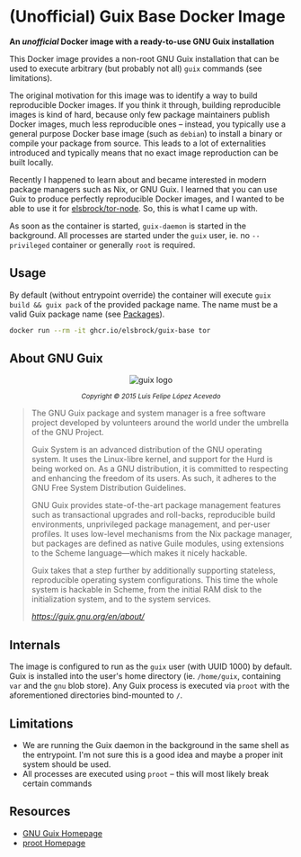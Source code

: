 # (Unofficial) Guix Base Docker Image

**An  *unofficial* Docker image with a ready-to-use GNU Guix installation**

This Docker image provides a non-root GNU Guix installation that can be used to execute arbitrary (but probably not all) `guix` commands (see limitations).

The original motivation for this image was to identify a way to build reproducible Docker images. If you think it through, building reproducible images is kind of hard, because only few package maintainers publish Docker images, much less reproducible ones – instead, you typically use a general purpose Docker base image (such as `debian`) to install a binary or compile your package from source. This leads to a lot of externalities introduced and typically means that no exact image reproduction can be built locally.

Recently I happened to learn about and became interested in modern package managers such as Nix, or GNU Guix. I learned that you can use Guix to produce perfectly reproducible Docker images, and I wanted to be able to use it for [elsbrock/tor-node](https://github.com/elsbrock/tor-node). So, this is what I came up with.

As soon as the container is started, `guix-daemon` is started in the background. All processes are started under the `guix` user, ie. no `--privileged` container or generally `root` is required.

## Usage

By default (without entrypoint override) the container will execute `guix build && guix pack` of the provided package name. The name must be a valid Guix package name (see [Packages](https://guix.gnu.org/en/packages/)).

```sh
docker run --rm -it ghcr.io/elsbrock/guix-base tor
```

## About GNU Guix

<center>

![guix logo](https://guix.gnu.org/static/base/img/Guix.png)

<small>_Copyright © 2015 Luis Felipe López Acevedo_</small>

</center>

<blockquote>
The GNU Guix package and system manager is a free software project developed by volunteers around the world under the umbrella of the GNU Project.

Guix System is an advanced distribution of the GNU operating system. It uses the Linux-libre kernel, and support for the Hurd is being worked on. As a GNU distribution, it is committed to respecting and enhancing the freedom of its users. As such, it adheres to the GNU Free System Distribution Guidelines.

GNU Guix provides state-of-the-art package management features such as transactional upgrades and roll-backs, reproducible build environments, unprivileged package management, and per-user profiles. It uses low-level mechanisms from the Nix package manager, but packages are defined as native Guile modules, using extensions to the Scheme language—which makes it nicely hackable.

Guix takes that a step further by additionally supporting stateless, reproducible operating system configurations. This time the whole system is hackable in Scheme, from the initial RAM disk to the initialization system, and to the system services.

_https://guix.gnu.org/en/about/_
</blockquote>

## Internals

The image is configured to run as the `guix` user (with UUID 1000) by default. Guix is installed into the user's home directory (ie. `/home/guix`, containing `var` and the `gnu` blob store). Any Guix process is executed via `proot` with the aforementioned directories bind-mounted to `/`.

## Limitations

* We are running the Guix daemon in the background in the same shell as the entrypoint. I'm not sure this is a good idea and maybe a proper init system should be used.
* All processes are executed using `proot` – this will most likely break certain commands

## Resources

* [GNU Guix Homepage](http://guix.gnu.org)
* [proot Homepage](https://proot-me.github.io/)
